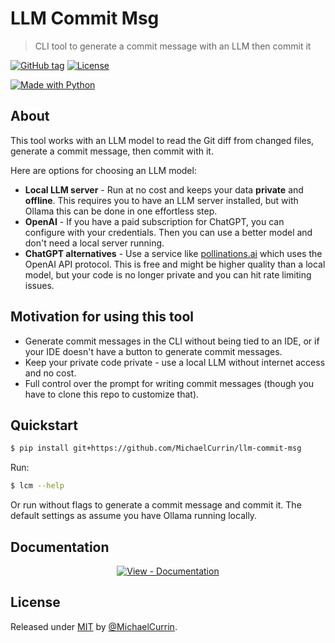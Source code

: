 # LLM Commit Msg
> CLI tool to generate a commit message with an LLM then commit it

[![GitHub tag](https://img.shields.io/github/tag/MichaelCurrin/llm-commit-msg?include_prereleases=&sort=semver)](https://github.com/MichaelCurrin/llm-commit-msg/releases/)
[![License](https://img.shields.io/badge/License-MIT-blue)](#license)

[![Made with Python](https://img.shields.io/badge/dynamic/toml?url=https%3A%2F%2Fraw.githubusercontent.com%2FMichaelCurrin%2Fllm-commit-msg%2Frefs%2Fheads%2Fmain%2Fpyproject.toml&query=$.tool.poetry.dependencies.python&label=python&logo=python&logoColor=white)](https://python.org "Go to Python homepage")

## About

This tool works with an LLM model to read the Git diff from changed files, generate a commit message, then commit with it.

Here are options for choosing an LLM model:

- **Local LLM server** - Run at no cost and keeps your data **private** and **offline**. This requires you to have an LLM server installed, but with Ollama this can be done in one effortless step.
- **OpenAI** - If you have a paid subscription for ChatGPT, you can configure with your credentials. Then you can use a better model and don't need a local server running.
- **ChatGPT alternatives** - Use a service like [pollinations.ai](https://pollinations.ai) which uses the OpenAI API protocol. This is free and might be higher quality than a local model, but your code is no longer private and you can hit rate limiting issues.

## Motivation for using this tool

- Generate commit messages in the CLI without being tied to an IDE, or if your IDE doesn't have a button to generate commit messages.
- Keep your private code private - use a local LLM without internet access and no cost.
- Full control over the prompt for writing commit messages (though you have to clone this repo to customize that).

## Quickstart

```sh
$ pip install git+https://github.com/MichaelCurrin/llm-commit-msg
```

Run:

```sh
$ lcm --help
```

Or run without flags to generate a commit message and commit it. The default settings as assume you have Ollama running locally.

## Documentation

<div align="center">

[![View - Documentation](https://img.shields.io/badge/View-Documentation-blue?style=for-the-badge)](/docs/)

</div>


## License

Released under [MIT](/LICENSE) by [@MichaelCurrin](https://github.com/MichaelCurrin).

